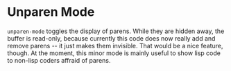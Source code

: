 # Unparen Mode

`unparen-mode` toggles the display of parens. While they are hidden
away, the buffer is read-only, because currently this code does now
really add and remove parens -- it just makes them invisible. That
would be a nice feature, though. At the moment, this minor mode is
mainly useful to show lisp code to non-lisp coders affraid of parens.
